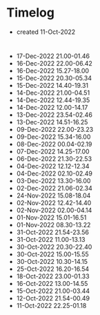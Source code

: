 # Timelog
- created 11-Oct-2022

#
- 17-Dec-2022 21.00-01.46
- 16-Dec-2022 22.00-06.42 
- 16-Dec-2022 15.27-18.00
- 15-Dec-2022 20.30-05.34
- 15-Dec-2022 14.40-19.31
- 14-Dec-2022 21.00-04.51
- 14-Dec-2022 12.44-19.35 
- 14-Dec-2022 12.00-14.17
- 13-Dec-2022 23.54-02.46
- 13-Dec-2022 14.51-16.25
- 09-Dec-2022 22.00-23.23
- 09-Dec-2022 15.34-16.00
- 08-Dec-2022 00.04-02.19
- 07-Dec-2022 14.25-17.00
- 06-Dec-2022 21.30-22.53
- 04-Dec-2022 12.12-12.34
- 04-Dec-2022 02.10-02.49
- 03-Dec-2022 13.30-16.00
- 02-Dec-2022 21.06-02.34
- 24-Nov-2022 15.08-18.04
- 02-Nov-2022 12.42-14.40
- 02-Nov-2022 02.00-04.14
- 01-Nov-2022 15.01-16.51
- 01-Nov-2022 08.30-13.22
- 31-Oct-2022 21.54-23.56
- 31-Oct-2022 11.00-13.13
- 30-Oct-2022 20.30-22.40
- 30-Oct-2022 15.00-15.55
- 30-Oct-2022 10.30-14.15
- 25-Oct-2022 16.20-16.54
- 18-Oct-2022 23.00-01.33
- 16-Oct-2022 13.00-14.55
- 15-Oct-2022 21.00-03.44
- 12-Oct-2022 21.54-00.49
- 11-Oct-2022 22.25-01.18